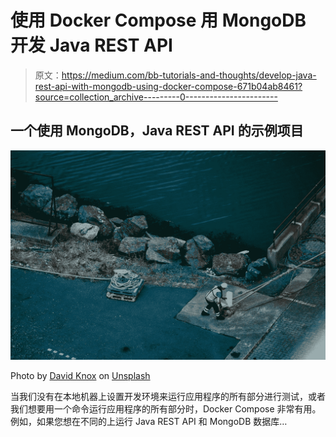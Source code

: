 # 使用 Docker Compose 用 MongoDB 开发 Java REST API

> 原文：<https://medium.com/bb-tutorials-and-thoughts/develop-java-rest-api-with-mongodb-using-docker-compose-671b04ab8461?source=collection_archive---------0----------------------->

## 一个使用 MongoDB，Java REST API 的示例项目

![](img/c57af3827079afb08b8d006614a82717.png)

Photo by [David Knox](https://unsplash.com/@nonamephotography?utm_source=medium&utm_medium=referral) on [Unsplash](https://unsplash.com?utm_source=medium&utm_medium=referral)

当我们没有在本地机器上设置开发环境来运行应用程序的所有部分进行测试，或者我们想要用一个命令运行应用程序的所有部分时，Docker Compose 非常有用。例如，如果您想在不同的上运行 Java REST API 和 MongoDB 数据库…